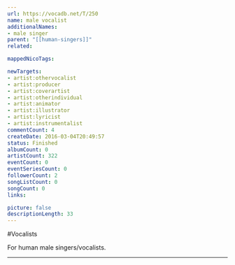 ```yaml
---
url: https://vocadb.net/T/250
name: male vocalist
additionalNames: 
- male singer
parent: "[[human-singers]]"
related:

mappedNicoTags:

newTargets:
- artist:othervocalist
- artist:producer
- artist:coverartist
- artist:otherindividual
- artist:animator
- artist:illustrator
- artist:lyricist
- artist:instrumentalist
commentCount: 4
createDate: 2016-03-04T20:49:57
status: Finished
albumCount: 0
artistCount: 322
eventCount: 0
eventSeriesCount: 0
followerCount: 2
songListCount: 0
songCount: 0
links: 

picture: false
descriptionLength: 33
---
```


#Vocalists

For human male singers/vocalists.

---

